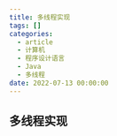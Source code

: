 ```yaml
---
title: 多线程实现
tags: []
categories:
  - article
  - 计算机
  - 程序设计语言
  - Java
  - 多线程
date: 2022-07-13 00:00:00
---
```


## 多线程实现
